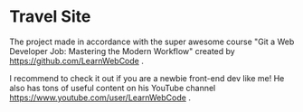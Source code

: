 #  Travel Site

The project made in accordance with the super awesome course "Git a Web Developer Job: Mastering the Modern Workflow" created by 
https://github.com/LearnWebCode .

I recommend to check it out if you are a newbie front-end dev like me!
He also has tons of useful content on his YouTube channel https://www.youtube.com/user/LearnWebCode .